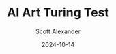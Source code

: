 ---
layout: podcast
title: "AI Art Turing Test"
author: Scott Alexander
description: https://www.astralcodexten.com/p/ai-art-turing-test
date: 2024-10-14
length: 109350
duration: 27
guid: ai-art-turing-test
---